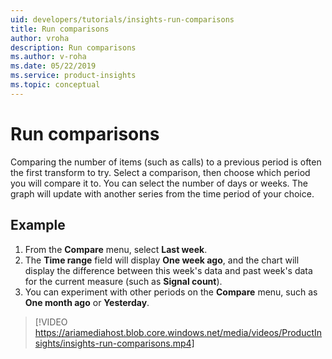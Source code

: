 ```yaml
---
uid: developers/tutorials/insights-run-comparisons
title: Run comparisons
author: vroha
description: Run comparisons
ms.author: v-roha
ms.date: 05/22/2019
ms.service: product-insights
ms.topic: conceptual
---
```

# Run comparisons

Comparing the number of items (such as calls) to a previous period is often the first transform to try. Select a comparison, then choose which period you will compare it to. You can select the number of days or weeks. The graph will update with another series from the time period of your choice.

## Example

1. From the **Compare** menu, select **Last week**.
2. The **Time range** field will display **One week ago**, and the chart will display the difference between this week's data and past week's data for the current measure (such as **Signal count**).
3. You can experiment with other periods on the **Compare** menu, such as **One month ago** or **Yesterday**.

> [!VIDEO https://ariamediahost.blob.core.windows.net/media/videos/ProductInsights/insights-run-comparisons.mp4]
